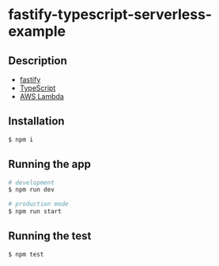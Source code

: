 # fastify-typescript-serverless-example

## Description

- [fastify](https://www.fastify.io/)
- [TypeScript](https://www.typescriptlang.org/)
- [AWS Lambda](https://aws.amazon.com/lambda/)

## Installation

```bash
$ npm i
```

## Running the app

```bash
# development
$ npm run dev

# production mode
$ npm run start
```

## Running the test

```bash
$ npm test
```
